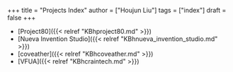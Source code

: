 +++
title = "Projects Index"
author = ["Houjun Liu"]
tags = ["index"]
draft = false
+++

-   [Project80]({{< relref "KBhproject80.md" >}})
-   [Nueva Invention Studio]({{< relref "KBhnueva_invention_studio.md" >}})
-   [coveather]({{< relref "KBhcoveather.md" >}})
-   [VFUA]({{< relref "KBhcraintech.md" >}})